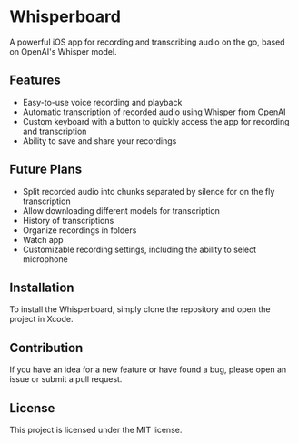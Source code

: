 # Whisperboard

A powerful iOS app for recording and transcribing audio on the go, based on OpenAI's Whisper model.

## Features

- Easy-to-use voice recording and playback
- Automatic transcription of recorded audio using Whisper from OpenAI
- Custom keyboard with a button to quickly access the app for recording and transcription
- Ability to save and share your recordings

## Future Plans

- Split recorded audio into chunks separated by silence for on the fly transcription
- Allow downloading different models for transcription
- History of transcriptions
- Organize recordings in folders
- Watch app
- Customizable recording settings, including the ability to select microphone

## Installation

To install the Whisperboard, simply clone the repository and open the project in Xcode.

## Contribution

If you have an idea for a new feature or have found a bug, please open an issue or submit a pull request.

## License

This project is licensed under the MIT license.

